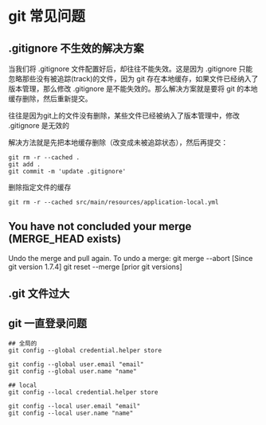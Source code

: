 # git 常见问题

## .gitignore 不生效的解决方案

当我们将 .gitignore 文件配置好后，却往往不能失效。这是因为 .gitignore 只能忽略那些没有被追踪(track)的文件，因为 git 存在本地缓存，如果文件已经纳入了版本管理，那么修改 .gitignore 是不能失效的。那么解决方案就是要将 git 的本地缓存删除，然后重新提交。

往往是因为git上的文件没有删除，某些文件已经被纳入了版本管理中，修改 .gitignore 是无效的

解决方法就是先把本地缓存删除（改变成未被追踪状态），然后再提交：

```shell
git rm -r --cached .
git add .
git commit -m 'update .gitignore'
```

删除指定文件的缓存

```shell
git rm -r --cached src/main/resources/application-local.yml
```

## You have not concluded your merge (MERGE_HEAD exists)

Undo the merge and pull again.
To undo a merge:
git merge --abort [Since git version 1.7.4]
git reset --merge [prior git versions]

## .git 文件过大

## git 一直登录问题

```shell
## 全局的
git config --global credential.helper store

git config --global user.email "email"
git config --global user.name "name"

```

```shell
## local
git config --local credential.helper store

git config --local user.email "email"
git config --local user.name "name"
```
